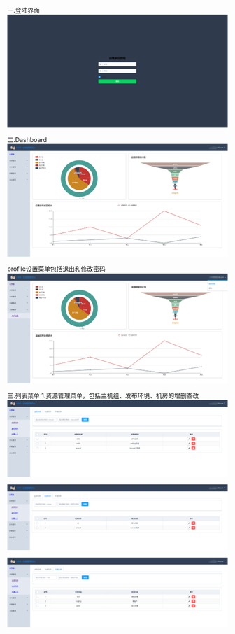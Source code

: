 一.登陆界面
![登录界面](https://github.com/ne1000/ams/blob/master/%E5%9B%BE%E7%89%871.png)


二.Dashboard
![dashboard](https://github.com/ne1000/ams/blob/master/%E5%9B%BE%E7%89%872.png)

profile设置菜单包括退出和修改密码
![profile](https://github.com/ne1000/ams/blob/master/%E5%9B%BE%E7%89%873.png)

三.列表菜单
1.资源管理菜单，包括主机组、发布环境、机房的增删查改
![hostgroup](https://github.com/ne1000/ams/blob/master/%E5%9B%BE%E7%89%874.png)

![idc](https://github.com/ne1000/ams/blob/master/%E5%9B%BE%E7%89%875.png)

![env](https://github.com/ne1000/ams/blob/master/%E5%9B%BE%E7%89%876.png)
